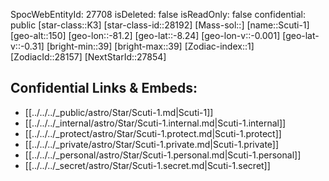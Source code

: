 ﻿---
location: [-8.24,81.2,150]
type: Star
tags:
- astro/Star

---
SpocWebEntityId: 27708
isDeleted: false
isReadOnly: false
confidential: public
[star-class::K3]
[star-class-id::28192]
[Mass-sol::]
[name::Scuti-1]
[geo-alt::150]
[geo-lon::-81.2]
[geo-lat::-8.24]
[geo-lon-v::-0.001]
[geo-lat-v::-0.31]
[bright-min::39]
[bright-max::39]
[Zodiac-index::1]
[ZodiacId::28157]
[NextStarId::27854]



## Confidential Links & Embeds: 
- [[../../../_public/astro/Star/Scuti-1.md|Scuti-1]] 
- [[../../../_internal/astro/Star/Scuti-1.internal.md|Scuti-1.internal]] 
- [[../../../_protect/astro/Star/Scuti-1.protect.md|Scuti-1.protect]] 
- [[../../../_private/astro/Star/Scuti-1.private.md|Scuti-1.private]] 
- [[../../../_personal/astro/Star/Scuti-1.personal.md|Scuti-1.personal]] 
- [[../../../_secret/astro/Star/Scuti-1.secret.md|Scuti-1.secret]] 
